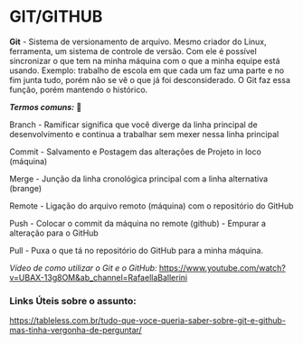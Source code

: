 # GIT/GITHUB

**Git** - Sistema de versionamento de arquivo. Mesmo criador do Linux, ferramenta, um sistema de controle de versão. Com ele é possível sincronizar o que tem na minha máquina com o que a minha equipe está usando. Exemplo: trabalho de escola em que cada um faz uma parte e no fim junta tudo, porém não se vê o que já foi desconsiderado. O Git faz essa função, porém mantendo o histórico.



***Termos comuns:*** :information_desk_person:

Branch - Ramificar significa que você diverge da linha principal de desenvolvimento e continua a trabalhar sem mexer nessa linha principal

Commit - Salvamento e Postagem das alterações de Projeto in loco (máquina)

Merge - Junção da linha cronológica principal com a linha alternativa (brange)

Remote - Ligação do arquivo remoto (máquina) com o repositório do GitHub

Push - Colocar o commit da máquina no remote (github) - Empurar a alteração para o GitHub

Pull - Puxa o que tá no repositório do GitHub para a minha máquina.



*Vídeo de como utilizar o Git e o GitHub:* https://www.youtube.com/watch?v=UBAX-13g8OM&ab_channel=RafaellaBallerini



### Links Úteis sobre o assunto:

https://tableless.com.br/tudo-que-voce-queria-saber-sobre-git-e-github-mas-tinha-vergonha-de-perguntar/